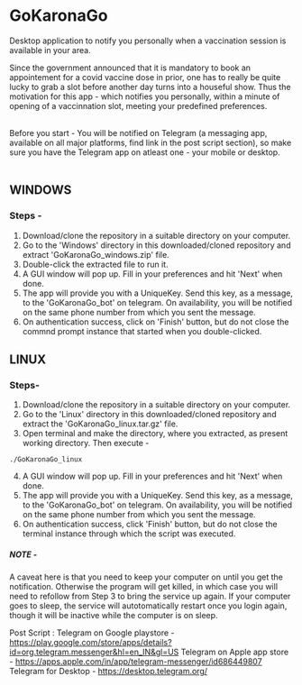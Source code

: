 # GoKaronaGo
Desktop application to notify you personally when a vaccination session is available in your area.

Since the government announced that it is mandatory to book an appointement for a covid vaccine dose in prior, one has to really be quite lucky to grab a slot before another day turns into a houseful show. Thus the motivation for this app - which notifies you personally, within a minute of opening of a vaccinnation slot, meeting your predefined preferences.


<br>
Before you start - You will be notified on Telegram (a messaging app, available on all major platforms, find link in the post script section), so make sure you have the Telegram app on atleast one - your mobile or desktop.
<br><br>

## WINDOWS
### Steps - 
1. Download/clone the  repository in a suitable directory on your computer.
2. Go to the 'Windows' directory in this downloaded/cloned repository and extract 'GoKaronaGo_windows.zip' file. 
3. Double-click the extracted file to run it. 
4. A GUI window will pop up. Fill in your preferences and hit 'Next' when done.
5. The app will provide you with a UniqueKey. Send this key, as a message, to the 'GoKaronaGo_bot' on telegram. On availability, you will be notified on the same phone number from which you sent the message.
6. On authentication success, click on 'Finish' button, but do not close the commnd prompt instance that started when you double-clicked. 


## LINUX
### Steps-
1. Download/clone the  repository in a suitable directory on your computer.
2. Go to the 'Linux' directory in this downloaded/cloned repository and extract the 'GoKaronaGo_linux.tar.gz' file.
3. Open terminal and make the directory, where you extracted, as present working directory. Then execute - 

```
./GoKaronaGo_linux
```
4. A GUI window will pop up. Fill in your preferences and hit 'Next' when done.
5. The app will provide you with a UniqueKey. Send this key, as a message, to the 'GoKaronaGo_bot' on telegram. On availability, you will be notified on the same phone number from which you sent the message.
6. On authentication success, click 'Finish' button, but do not close the terminal instance through which the script was executed. 

##### NOTE - 
A caveat here is that you need to keep your computer on until you get the notification. Otherwise the program will get killed, in which case you will need to refollow from Step 3 to bring the service up again. If your computer goes to sleep, the service will autotomatically restart once you login again, though it will be inactive while the computer is on sleep.

Post Script : 
Telegram on Google playstore - https://play.google.com/store/apps/details?id=org.telegram.messenger&hl=en_IN&gl=US
Telegram on Apple app store - https://apps.apple.com/in/app/telegram-messenger/id686449807
Telegram for Desktop - https://desktop.telegram.org/
